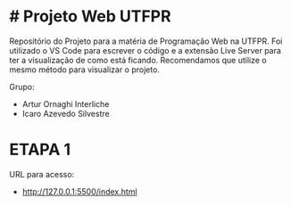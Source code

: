 # #  Projeto Web UTFPR

Repositório do Projeto para a matéria de Programação Web na UTFPR.
Foi utilizado o VS Code para escrever o código e a extensão Live Server para ter a visualização de como está ficando. Recomendamos que utilize o mesmo método para visualizar o projeto.

Grupo: 
- Artur Ornaghi Interliche
- Icaro Azevedo Silvestre


# ETAPA 1
URL para acesso: 
- http://127.0.0.1:5500/index.html
